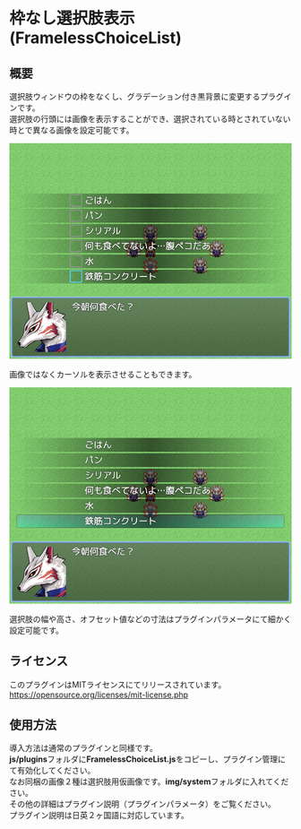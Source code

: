 # 枠なし選択肢表示(FramelessChoiceList)

## 概要

選択肢ウィンドウの枠をなくし、グラデーション付き黒背景に変更するプラグインです。  
選択肢の行頭には画像を表示することができ、選択されている時とされていない時とで異なる画像を設定可能です。

![Picture](https://github.com/nz-prism/RPG-Maker-MZ/blob/master/ReadmeImages/FramelessChoiceList1.png)

画像ではなくカーソルを表示させることもできます。

![Cursor](https://github.com/nz-prism/RPG-Maker-MZ/blob/master/ReadmeImages/FramelessChoiceList2.png)

選択肢の幅や高さ、オフセット値などの寸法はプラグインパラメータにて細かく設定可能です。

## ライセンス
このプラグインはMITライセンスにてリリースされています。  
https://opensource.org/licenses/mit-license.php

## 使用方法
導入方法は通常のプラグインと同様です。  
**js/plugins**フォルダに**FramelessChoiceList.js**をコピーし、プラグイン管理にて有効化してください。  
なお同梱の画像２種は選択肢用仮画像です。**img/system**フォルダに入れてください。  
その他の詳細はプラグイン説明（プラグインパラメータ）をご覧ください。  
プラグイン説明は日英２ヶ国語に対応しています。